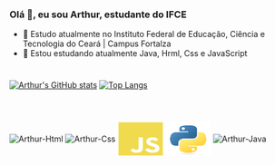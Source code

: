 ### Olá 👋, eu sou Arthur, estudante do IFCE
- 🔭 Estudo atualmente no Instituto Federal de Educação, Ciência e Tecnologia do Ceará | Campus Fortalza
- 🌱 Estou estudando atualmente Java, Hrml, Css e JavaScript

#

[![Arthur's GitHub stats](https://github-readme-stats.vercel.app/api?username=ArthurDevA&show_icons=true&theme=dark)](https://github.com/ArthurDevA/github-readme-stats)
[![Top Langs](https://github-readme-stats.vercel.app/api/top-langs/?username=ArthurDevA&theme=dark)](https://github.com/ArthurDevA/github-readme-stats)

#

<div style="display: inline_block"><br>
  <img align="center" alt="Arthur-Html" height="60" width="80" src="https://cdn.jsdelivr.net/gh/devicons/devicon/icons/html5/html5-original.svg" />
  <img align="center" alt="Arthur-Css" height="60" width="80" src="https://cdn.jsdelivr.net/gh/devicons/devicon/icons/css3/css3-original.svg" />
  <img align="center" alt="Arthur-Js" height="60" width="80" src="https://raw.githubusercontent.com/devicons/devicon/master/icons/javascript/javascript-plain.svg" />
  <img align="center" alt="Arthur-Python" height="60" width="80" src="https://raw.githubusercontent.com/devicons/devicon/master/icons/python/python-original.svg" />
  <img align="center" alt="Arthur-Java" height="60" width="80" src="https://cdn.jsdelivr.net/gh/devicons/devicon/icons/java/java-original.svg" />
</div>
